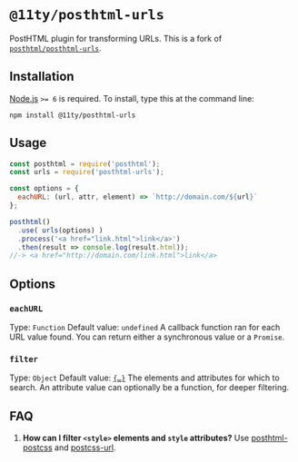 # `@11ty/posthtml-urls`

PostHTML plugin for transforming URLs. This is a fork of [`posthtml/posthtml-urls`](https://github.com/posthtml/posthtml-urls).


## Installation

[Node.js](http://nodejs.org) `>= 6` is required. To install, type this at the command line:

```shell
npm install @11ty/posthtml-urls
```


## Usage

```js
const posthtml = require('posthtml');
const urls = require('posthtml-urls');

const options = {
  eachURL: (url, attr, element) => `http://domain.com/${url}`
};

posthtml()
  .use( urls(options) )
  .process('<a href="link.html">link</a>')
  .then(result => console.log(result.html));
//-> <a href="http://domain.com/link.html">link</a>
```


## Options

### `eachURL`
Type: `Function`
Default value: `undefined`
A callback function ran for each URL value found. You can return either a synchronous value or a `Promise`.

### `filter`
Type: `Object`
Default value: [`{…}`](https://github.com/posthtml/posthtml-urls/blob/master/lib/defaultOptions.js)
The elements and attributes for which to search. An attribute value can optionally be a function, for deeper filtering.


## FAQ
1. **How can I filter `<style>` elements and `style` attributes?**
Use [posthtml-postcss](https://npmjs.com/posthtml-postcss) and [postcss-url](https://npmjs.com/postcss-url).
